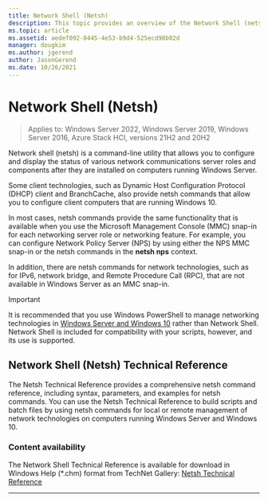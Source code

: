 ```yaml
---
title: Network Shell (Netsh)
description: This topic provides an overview of the Network Shell (netsh) command-line utility in Windows Server.
ms.topic: article
ms.assetid: aedef092-8445-4e53-b9d4-525ecd98b02d
manager: dougkim
ms.author: jgerend
author: JasonGerend
ms.date: 10/26/2021
---
```


# Network Shell \(Netsh\)

>Applies to: Windows Server 2022, Windows Server 2019, Windows Server 2016, Azure Stack HCI, versions 21H2 and 20H2

Network shell (netsh) is a command-line utility that allows you to configure and display the status of various network communications server roles and components after they are installed on computers running Windows Server.

Some client technologies, such as Dynamic Host Configuration Protocol \(DHCP\) client and BranchCache, also provide netsh commands that allow you to configure client computers that are running Windows 10.

In most cases, netsh commands provide the same functionality that is available when you use the Microsoft Management Console \(MMC\) snap\-in for each networking server role or networking feature. For example, you can configure Network Policy Server \(NPS\) by using either the NPS MMC snap-in or the netsh commands in the **netsh nps** context.

In addition, there are netsh commands for network technologies, such as for IPv6, network bridge, and Remote Procedure Call \(RPC\), that are not available in Windows Server as an MMC snap-in.

>[!IMPORTANT]
>It is recommended that you use Windows PowerShell to manage networking technologies in [Windows Server and Windows 10](/powershell/windows/get-started) rather than Network Shell. Network Shell is included for compatibility with your scripts, however, and its use is supported.

## Network Shell (Netsh) Technical Reference

The Netsh Technical Reference provides a comprehensive netsh command reference, including syntax, parameters, and examples for netsh commands. You can use the Netsh Technical Reference to build scripts and batch files by using netsh commands for local or remote management of network technologies on computers running Windows Server and Windows 10.

### Content availability

The Network Shell Technical Reference is available for download in Windows Help \(*.chm\) format from TechNet Gallery: [Netsh Technical Reference](https://gallery.technet.microsoft.com/Netsh-Technical-Reference-c46523dc)

---

